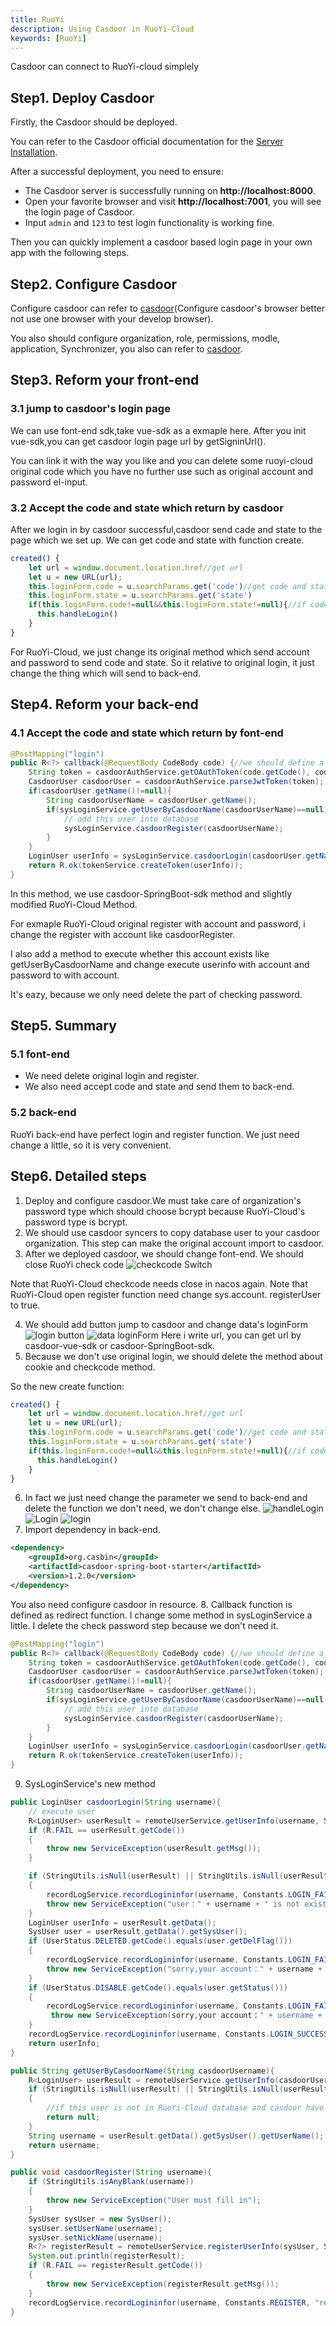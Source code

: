 ```yaml
---
title: RuoYi
description: Using Casdoor in RuoYi-Cloud
keywords: [RuoYi]
---
```


Casdoor can connect to RuoYi-cloud simplely

## Step1. Deploy Casdoor

Firstly, the Casdoor should be deployed. 

You can refer to the Casdoor official documentation for the [Server Installation](/docs/basic/server-installation).

After a successful deployment, you need to ensure:

- The Casdoor server is successfully running on **http://localhost:8000**.
- Open your favorite browser and visit **http://localhost:7001**, you will see the login page of Casdoor.
- Input `admin` and `123` to test login functionality is working fine.

Then you can quickly implement a casdoor based login page in your own app with the following steps.


## Step2. Configure Casdoor 
Configure casdoor can refer to [casdoor](https://door.casdoor.com/login)(Configure casdoor's browser better not use one browser with your develop browser).

You also should configure organization, role, permissions, modle, application, Synchronizer, you also can refer to [casdoor](https://door.casdoor.com/login).


## Step3. Reform your front-end
### 3.1 jump to casdoor's login page
We can use font-end sdk,take vue-sdk as a exmaple here. After you init vue-sdk,you can get casdoor login page url by getSigninUrl().

You can link it with the way you like and you can delete some ruoyi-cloud original code which you have no further use such as original account and password el-input.
### 3.2 Accept the code and state which return by casdoor
After we login in by casdoor successful,casdoor send cade and state to the page which we set up. We can get code and state with function create.
```javascript
created() {
    let url = window.document.location.href//get url
    let u = new URL(url);
    this.loginForm.code = u.searchParams.get('code')//get code and state
    this.loginForm.state = u.searchParams.get('state')
    if(this.loginForm.code!=null&&this.loginForm.state!=null){//if code and state is null,execute handleLogin
      this.handleLogin()
    }  
}
```
For RuoYi-Cloud, we just change its original method which send account and password to send code and state. So it relative to original login, it just change the thing which will send to back-end.

## Step4. Reform your back-end
### 4.1 Accept the code and state which return by font-end
```java
@PostMapping("login")
public R<?> callback(@RequestBody CodeBody code) {//we should define a CodeBody entity which have code and state
    String token = casdoorAuthService.getOAuthToken(code.getCode(), code.getState());
    CasdoorUser casdoorUser = casdoorAuthService.parseJwtToken(token);
    if(casdoorUser.getName()!=null){
        String casdoorUserName = casdoorUser.getName();
        if(sysLoginService.getUserByCasdoorName(casdoorUserName)==null){//if database haven't this user
            // add this user into database
            sysLoginService.casdoorRegister(casdoorUserName);
        }
    }
    LoginUser userInfo = sysLoginService.casdoorLogin(casdoorUser.getName());//get this user's information by database
    return R.ok(tokenService.createToken(userInfo));
}
```
In this method, we use casdoor-SpringBoot-sdk method and slightly modified RuoYi-Cloud Method.

For exmaple RuoYi-Cloud original register with account and password, i change the register with account like casdoorRegister.

I also add a method to execute whether this account exists like getUserByCasdoorName and change execute userinfo with account and password to with account.

It's eazy, because we only need delete the part of checking password.
## Step5. Summary
### 5.1 font-end 
- We need delete original login and register.
- We also need accept code and state and send them to back-end.
### 5.2 back-end
RuoYi back-end have perfect login and register function. We just need change a little, so it is very convenient.
## Step6. Detailed steps
1. Deploy and configure casdoor.We must take care of organization's password type which should choose bcrypt because
RuoYi-Cloud's password type is bcrypt.
2. We should use casdoor syncers to copy database user to your casdoor organization. This step can make the original account
import to casdoor.
3. After we deployed casdoor, we should change font-end. We should close RuoYi check code 
![checkcode Switch](/img/RuoYi-Cloud_loginSwitch.png)

 Note that RuoYi-Cloud checkcode needs close in nacos again.
 Note that RuoYi-Cloud open register function need change sys.account. registerUser to true. 

4. We should add button jump to casdoor and change data's loginForm
![login button](/img/RuoYi-Cloud_loginButton.png)
![data loginForm](/img/RuoYi-Cloud_loginForm.png)
 Here i write url, you can get url by casdoor-vue-sdk or casdoor-SpringBoot-sdk.
5. Because we don't use original login, we should delete the method about cookie and checkcode method.

 So the new create function:
```javascript
created() {
    let url = window.document.location.href//get url
    let u = new URL(url);
    this.loginForm.code = u.searchParams.get('code')//get code and state
    this.loginForm.state = u.searchParams.get('state')
    if(this.loginForm.code!=null&&this.loginForm.state!=null){//if code and state is null,execute handleLogin
      this.handleLogin()
    }  
}
```
6. In fact we just need change the parameter we send to back-end and delete the function we don't need, we don't change else.
![handleLogin](/img/RuoYi-Cloud_handleLogin.png)
![Login](/img/RuoYi-Cloud_Login.png)
![login](/img/RuoYi-Cloud_login2.png)
7. Import dependency in back-end.
```xml title="pom.xml"
<dependency>
    <groupId>org.casbin</groupId>
    <artifactId>casdoor-spring-boot-starter</artifactId>
    <version>1.2.0</version>
</dependency>
```
You also need configure casdoor in resource.
8. Callback function is defined as redirect function. I change some method in sysLoginService a little. I delete the check password step because we don't need it.
```java
@PostMapping("login")
public R<?> callback(@RequestBody CodeBody code) {//we should define a CodeBody entity which have code and state
    String token = casdoorAuthService.getOAuthToken(code.getCode(), code.getState());
    CasdoorUser casdoorUser = casdoorAuthService.parseJwtToken(token);
    if(casdoorUser.getName()!=null){
        String casdoorUserName = casdoorUser.getName();
        if(sysLoginService.getUserByCasdoorName(casdoorUserName)==null){//if database haven't this user
            // add this user into database
            sysLoginService.casdoorRegister(casdoorUserName);
        }
    }
    LoginUser userInfo = sysLoginService.casdoorLogin(casdoorUser.getName());//get this user's information by database
    return R.ok(tokenService.createToken(userInfo));
}
```
9. SysLoginService's new method
```java
public LoginUser casdoorLogin(String username){
    // execute user
    R<LoginUser> userResult = remoteUserService.getUserInfo(username, SecurityConstants.INNER);
    if (R.FAIL == userResult.getCode())
    {
        throw new ServiceException(userResult.getMsg());
    }

    if (StringUtils.isNull(userResult) || StringUtils.isNull(userResult.getData()))
    {
        recordLogService.recordLogininfor(username, Constants.LOGIN_FAIL, "this user is not exist");
        throw new ServiceException("user：" + username + " is not exist");
    }
    LoginUser userInfo = userResult.getData();
    SysUser user = userResult.getData().getSysUser();
    if (UserStatus.DELETED.getCode().equals(user.getDelFlag()))
    {
        recordLogService.recordLogininfor(username, Constants.LOGIN_FAIL, "sorry,your account was deleted");
        throw new ServiceException("sorry,your account：" + username + " was deleted");
    }
    if (UserStatus.DISABLE.getCode().equals(user.getStatus()))
    {
        recordLogService.recordLogininfor(username, Constants.LOGIN_FAIL, "your account is disabled,you can contact admin ");
         throw new ServiceException(sorry,your account：" + username + " is disabled");
    }
    recordLogService.recordLogininfor(username, Constants.LOGIN_SUCCESS, "login successfully");
    return userInfo;
}
```
```java
public String getUserByCasdoorName(String casdoorUsername){
    R<LoginUser> userResult = remoteUserService.getUserInfo(casdoorUsername, SecurityConstants.INNER);
    if (StringUtils.isNull(userResult) || StringUtils.isNull(userResult.getData()))
    {
        //if this user is not in RuoYi-Cloud database and casdoor have this user,we should create this user in database
        return null;
    }
    String username = userResult.getData().getSysUser().getUserName();
    return username;
}
```
```java
public void casdoorRegister(String username){
    if (StringUtils.isAnyBlank(username))
    {
        throw new ServiceException("User must fill in");
    }
    SysUser sysUser = new SysUser();
    sysUser.setUserName(username);
    sysUser.setNickName(username);
    R<?> registerResult = remoteUserService.registerUserInfo(sysUser, SecurityConstants.INNER);
    System.out.println(registerResult);
    if (R.FAIL == registerResult.getCode())
    {
        throw new ServiceException(registerResult.getMsg());
    }
    recordLogService.recordLogininfor(username, Constants.REGISTER, "register successfully");
}
```

